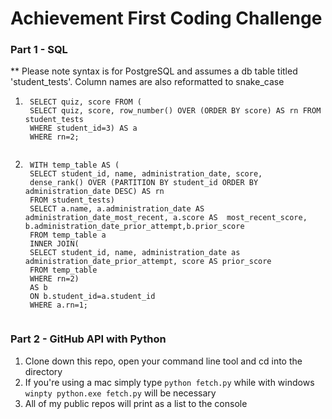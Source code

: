 # Achievement First Coding Challenge
### Part 1 - SQL
** Please note syntax is for PostgreSQL and assumes a db table titled 'student_tests'. Column names are also reformatted to snake_case

1. ```
    SELECT quiz, score FROM (
    SELECT quiz, score, row_number() OVER (ORDER BY score) AS rn FROM student_tests
    WHERE student_id=3) AS a
    WHERE rn=2;


2. ```
    WITH temp_table AS (
    SELECT student_id, name, administration_date, score, 
    dense_rank() OVER (PARTITION BY student_id ORDER BY administration_date DESC) AS rn
    FROM student_tests)
    SELECT a.name, a.administration_date AS administration_date_most_recent, a.score AS  most_recent_score, b.administration_date_prior_attempt,b.prior_score
    FROM temp_table a
    INNER JOIN(
    SELECT student_id, name, administration_date as administration_date_prior_attempt, score AS prior_score
    FROM temp_table
    WHERE rn=2)
    AS b
    ON b.student_id=a.student_id
    WHERE a.rn=1;


### Part 2 - GitHub API with Python
1. Clone down this repo, open your command line tool and cd into the directory
2. If you're using a mac simply type ```python fetch.py``` while with windows ```winpty python.exe fetch.py``` will be necessary
3. All of my public repos will print as a list to the console
